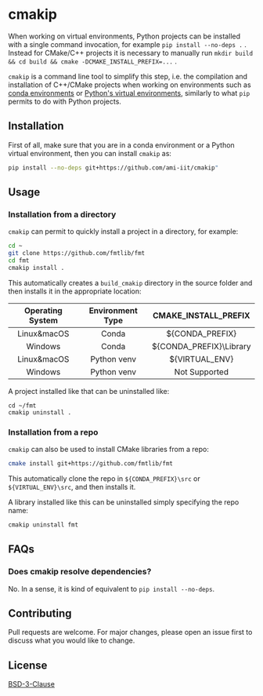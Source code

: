# cmakip

When working on virtual environments, Python projects can be installed with a single command invocation, for example `pip install --no-deps .` . 
Instead for CMake/C++ projects it is necessary to manually run `mkdir build && cd build && cmake -DCMAKE_INSTALL_PREFIX=...` .

`cmakip` is a command line tool to simplify this step, i.e. the compilation and installation of C++/CMake projects when working on environments such as [conda environments](https://docs.conda.io/projects/conda/en/latest/user-guide/concepts/environments.html) or [Python's virtual environments](https://docs.python.org/3/library/venv.html), similarly to what `pip` permits to do with Python projects. 


## Installation

First of all, make sure that you are in a conda environment or a Python virtual environment, then you can install `cmakip` as:

~~~bash
pip install --no-deps git+https://github.com/ami-iit/cmakip"
~~~

## Usage

### Installation from a directory

`cmakip` can permit to quickly install a project in a directory, for example:

~~~bash
cd ~
git clone https://github.com/fmtlib/fmt
cd fmt
cmakip install .
~~~

This automatically creates a `build_cmakip` directory in the source folder and then installs it in the appropriate location:

| Operating System |  Environment Type  |  CMAKE_INSTALL_PREFIX   |   
|:----------------:|:------------------:|:-----------------------:|
| Linux&macOS      |  Conda             | ${CONDA_PREFIX}         |
| Windows          |  Conda             | ${CONDA_PREFIX}\Library |
| Linux&macOS      |  Python venv       | ${VIRTUAL_ENV}          |
| Windows          |  Python venv       | Not Supported           |

A project installed like that can be uninstalled like:
~~~
cd ~/fmt
cmakip uninstall .
~~~

### Installation from a repo

`cmakip` can also be used to install CMake libraries from a repo:
 
~~~bash
cmake install git+https://github.com/fmtlib/fmt
~~~

This automatically clone the repo in `${CONDA_PREFIX}\src` or `${VIRTUAL_ENV}\src`, and then installs it.

A library installed like this can be uninstalled simply specifying the repo name:

~~~bash
cmakip uninstall fmt
~~~

## FAQs

### Does cmakip resolve dependencies?

No. In a sense, it is kind of equivalent to `pip install --no-deps`.

## Contributing

Pull requests are welcome. For major changes, please open an issue first to discuss what you would like to change.


## License

[BSD-3-Clause](https://spdx.org/licenses/BSD-3-Clause.html)